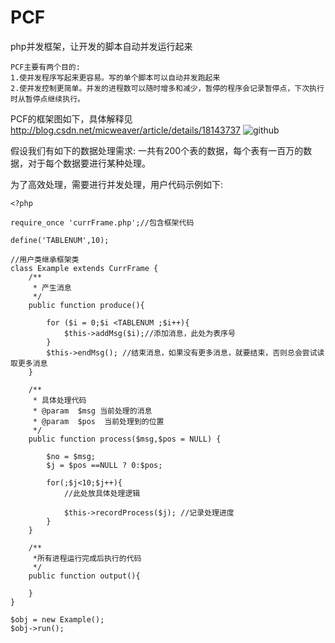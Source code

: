PCF
===

php并发框架，让开发的脚本自动并发运行起来



	PCF主要有两个目的:
	1.使并发程序写起来更容易。写的单个脚本可以自动并发跑起来
	2.使并发控制更简单。并发的进程数可以随时增多和减少，暂停的程序会记录暂停点，下次执行时从暂停点继续执行。






PCF的框架图如下，具体解释见 http://blog.csdn.net/micweaver/article/details/18143737
![github](http://img.blog.csdn.net/20140111171633609 "github")

假设我们有如下的数据处理需求: 一共有200个表的数据，每个表有一百万的数据，对于每个数据要进行某种处理。

为了高效处理，需要进行并发处理，用户代码示例如下:

	<?php  

	require_once 'currFrame.php';//包含框架代码

	define('TABLENUM',10);

	//用户类继承框架类
	class Example extends CurrFrame { 
		/**
		 * 产生消息
		 */
		public function produce(){
		
			for ($i = 0;$i <TABLENUM ;$i++){
				$this->addMsg($i);//添加消息，此处为表序号
			}
			$this->endMsg(); //结束消息，如果没有更多消息，就要结束，否则总会尝试读取更多消息
		}
	
		/**
		 * 具体处理代码
		 * @param  $msg 当前处理的消息
		 * @param  $pos  当前处理到的位置  
		 */
		public function process($msg,$pos = NULL) {
			
			$no = $msg;
		    $j = $pos ==NULL ? 0:$pos;
		   
			for(;$j<10;$j++){
			    //此处放具体处理逻辑
			    
				$this->recordProcess($j); //记录处理进度
			}
		}
		
		/**
		 *所有进程运行完成后执行的代码
		 */
		public function output(){
			
		}
	}

	$obj = new Example();
	$obj->run();

